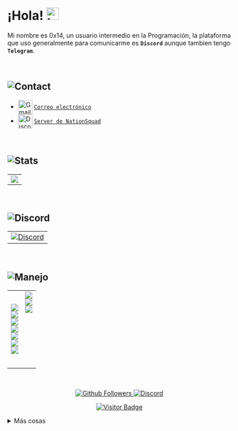 # ¡Hola! <img src="https://user-images.githubusercontent.com/1303154/88677602-1635ba80-d120-11ea-84d8-d263ba5fc3c0.gif" width="28px" alt="hi">

Mi nombre es 0x14, un usuario intermedio en la Programación, la plataforma que uso generalmente para comunicarme es **`Discord`** aunque tambien tengo **`Telegram`**.

<br />

## ![Contact](https://img.shields.io/badge/-Contáctame-000?style=for-the-badge&labelColor=black&logo=github&logoColor=61DBF)

   - <img src="https://simpleicons.org/icons/gmail.svg" alt="Gmail" width="32" align="center">  [`Correo electrónico`](mailto:0x14sec@gmail.com)
   - <img src="https://simpleicons.org/icons/discord.svg" alt="Discord" width="32" align="center">  [`Server de NationSquad`](https://discord.gg/vFwbwTd8gk)

<br />

## ![Stats](https://img.shields.io/badge/-Stats-000?style=for-the-badge&labelColor=black&logo=github&logoColor=61DBF)

<table>
  <tr>
     <td align="center" style="padding=0;">
        <img align="center" style="padding=0;" src="https://github-readme-stats.vercel.app/api/top-langs/?username=0x14ces&layout=compact&theme=onedark&langs_count=4">
     </td>
  </tr>
</table>

<br />

## ![Discord](https://img.shields.io/badge/-Discord-000?style=for-the-badge&labelColor=black&logo=discord&logoColor=61DBF)

<table>
   <tr>
      <td align="center" style="padding=0;">
         <a href="https://discord.gg/vFwbwTd8gk"><img src="https://discord.com/api/guilds/790723230801199104/embed.png?style=banner3" alt="Discord" /></a>
      </td>
   </tr>
</table>

<br />

## ![Manejo](https://img.shields.io/badge/-Lo%20que%20manejo-000?style=for-the-badge&labelColor=black&logo=c&logoColor=61DBF)

<table>
   <tr>
      <td style="padding=0;width=50%;">
      <a href="https://vscodium.com/"><img src="https://img.shields.io/badge/-VSCodium-2769c4?style=for-the-badge&labelColor=black&logo=visual-studio&logoColor=61DBF"></a>
      <br/>
      <a href="https://nodejs.org/"><img src="https://img.shields.io/badge/-Node.JS-22733b?style=for-the-badge&labelColor=black&logo=node.js&logoColor=61DBF"></a>
      <br />
      <a href="https://reactjs.org/"><img src="https://img.shields.io/badge/-React-61DBFB?style=for-the-badge&labelColor=black&logo=react&logoColor=61DBF"></a>
      <br />
      <a href="https://www.python.org/"><img src="https://img.shields.io/badge/-Python-245f7d?style=for-the-badge&labelColor=black&logo=python&logoColor=61DBF"></a>
      <br />
      <a href="https://html5.org/"><img src="https://img.shields.io/badge/-HTML5-cc770e?style=for-the-badge&labelColor=black&logo=html5&logoColor=61DBF"></a>
      <br />
      <a href="http://css3.com/"><img src="https://img.shields.io/badge/-CSS3-2965f1?style=for-the-badge&labelColor=black&logo=css3&logoColor=61DBF"></a>
      <br />
      <a href="https://developer.mozilla.org/es/docs/Web/JavaScript"><img src="https://img.shields.io/badge/-Javascript-ffff00?style=for-the-badge&labelColor=black&logo=javascript&logoColor=61DBF"></a>
      </td>
      <td style="padding=0;width=50%;pading-bottom=10px;">
      <a href="https://www.mongodb.com"><img src="https://img.shields.io/badge/-MongoDB-27c446?style=for-the-badge&labelColor=black&logo=mongodb&logoColor=61DBF"></a>
      <br />
      <a href="https://www.sqlite.org/"><img src="https://img.shields.io/badge/-Sqlite-747574?style=for-the-badge&labelColor=black&logo=sqlite&logoColor=61DBF"></a>
      <br />
      <a href="https://www.mysql.com/"><img src="https://img.shields.io/badge/-MySql-2c9494?style=for-the-badge&labelColor=black&logo=mysql&logoColor=61DBF"></a>
      <br /><br /><br /><br /><br /><br /><br />
      </td>
   </tr>
</table>

<br />

<p align="center">
  <a href="https://github.com/0x14ces">
    <img alt="Github Followers" src="https://img.shields.io/github/followers/0x14ces?logo=github&style=for-the-badge" />
  </a>
  <a href="https://discord.gg/vFwbwTd8gk">
    <img alt="Discord" src="https://img.shields.io/discord/790723230801199104?logo=Discord&style=for-the-badge" />
  </a>   
   <p align="center">
    <a href="https://github.com/0x14ces">
    <img alt="Visitor Badge" src="https://visitor-badge.laobi.icu/badge?page_id=0x14ces.0x14ces" />
  </a>
   </p>
</p>

<details>
<summary>
Más cosas
</summary>

<br />

## ![GStats](https://img.shields.io/badge/-Github%20Stats-000?style=for-the-badge&labelColor=black&logo=github&logoColor=61DBF)

<table>
  <tr>
    <td align="center" style="padding=0;">
      <img align="center" style="padding=0;" src="https://github-readme-stats.vercel.app/api/?username=0x14ces&show_icons=true&title_color=4F8CC9&text_color=9f9f9f&theme=react&hide_border=true&hide_title=true&count_private=true" />
    </td>
  </tr>
</table>

<br />

## ![Social](https://img.shields.io/badge/-Social-000?style=for-the-badge&labelColor=black&logo=youtube&logoColor=61DBF)

[![Twitter Badge](https://img.shields.io/badge/-@_0x14_-1ca0f1?style=flat&labelColor=1ca0f1&logo=twitter&logoColor=white&link=https://twitter.com/_0x14)](https://twitter.com/_0x14) [![Youtube Badge](https://img.shields.io/badge/-0x14-e74c3c?style=flat&labelColor=e74c3c&logo=youtube&logoColor=white)](https://youtube.com/coderone) [![Telegram Badge](https://img.shields.io/badge/-@ces0x14-27A7E5?style=flat&labelColor=27A7E5&logo=telegram&logoColor=white)](https://t.me/ces0x14) [![Mail Badge](https://img.shields.io/badge/-@0x14ces-e84393?style=flat&labelColor=e84393&logo=instagram&logoColor=white)](https://instagram.com/0x14ces) [![Mail Badge](https://img.shields.io/badge/-0x14sec-c0392b?style=flat&labelColor=c0392b&logo=gmail&logoColor=white)](mailto:0x14sec@gmail.com) [![Glitch Badge](https://img.shields.io/badge/-0x14-FF7698?style=flat&labelColor=FF7698&logo=glitch&logoColor=white)](https://glitch.com/@0x14) ![Discord Badge](https://img.shields.io/badge/-0x14%236898-7289DA?style=flat&labelColor=7289DA&logo=discord&logoColor=white)

</details>
